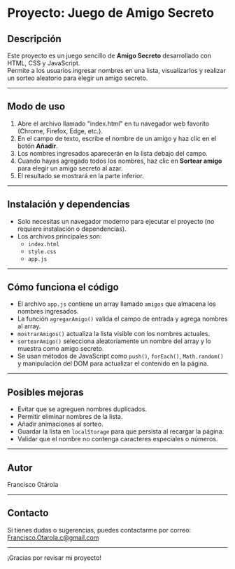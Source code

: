 # Proyecto: Juego de Amigo Secreto

## Descripción

Este proyecto es un juego sencillo de **Amigo Secreto** desarrollado con HTML, CSS y JavaScript.  
Permite a los usuarios ingresar nombres en una lista, visualizarlos y realizar un sorteo aleatorio para elegir un amigo secreto.

---

## Modo de uso 

1. Abre el archivo llamado "index.html" en tu navegador web favorito (Chrome, Firefox, Edge, etc.).  
2. En el campo de texto, escribe el nombre de un amigo y haz clic en el botón **Añadir**.  
3. Los nombres ingresados aparecerán en la lista debajo del campo.  
4. Cuando hayas agregado todos los nombres, haz clic en **Sortear amigo** para elegir un amigo secreto al azar.  
5. El resultado se mostrará en la parte inferior.

---

## Instalación y dependencias
 
- Solo necesitas un navegador moderno para ejecutar el proyecto (no requiere instalación o dependencias).  
- Los archivos principales son:  
  - `index.html`  
  - `style.css`  
  - `app.js`  

---

## Cómo funciona el código

- El archivo `app.js` contiene un array llamado `amigos` que almacena los nombres ingresados.  
- La función `agregarAmigo()` valida el campo de entrada y agrega nombres al array.  
- `mostrarAmigos()` actualiza la lista visible con los nombres actuales.  
- `sortearAmigo()` selecciona aleatoriamente un nombre del array y lo muestra como amigo secreto.  
- Se usan métodos de JavaScript como `push()`, `forEach()`, `Math.random()` y manipulación del DOM para actualizar el contenido en la página.

---

## Posibles mejoras

- Evitar que se agreguen nombres duplicados.  
- Permitir eliminar nombres de la lista.  
- Añadir animaciones al sorteo.  
- Guardar la lista en `localStorage` para que persista al recargar la página.  
- Validar que el nombre no contenga caracteres especiales o números.

---

## Autor

Francisco Otárola  

---

## Contacto

Si tienes dudas o sugerencias, puedes contactarme por correo: Francisco.Otarola.c@gmail.com

---

¡Gracias por revisar mi proyecto!  
